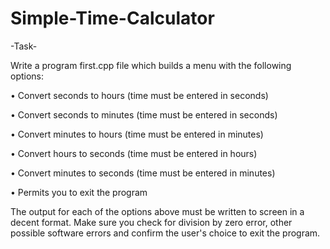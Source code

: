 # Simple-Time-Calculator

-Task-

Write a program first.cpp file which builds a menu with the following options:

• Convert seconds to hours (time must be entered in seconds)

• Convert seconds to minutes (time must be entered in seconds)

• Convert minutes to hours (time must be entered in minutes)

• Convert hours to seconds (time must be entered in hours)

• Convert minutes to seconds (time must be entered in minutes)

• Permits you to exit the program

The output for each of the options above must be written to screen in a decent format. Make sure you check for division by zero error, other possible software errors and confirm the user's choice to exit the program.
